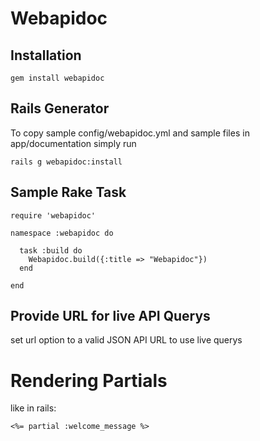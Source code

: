 # Webapidoc

## Installation

    gem install webapidoc

## Rails Generator

To copy sample config/webapidoc.yml and sample files in app/documentation simply run

    rails g webapidoc:install

## Sample Rake Task

    require 'webapidoc'

    namespace :webapidoc do

      task :build do
        Webapidoc.build({:title => "Webapidoc"})
      end

    end

## Provide URL for live API Querys

set url option to a valid JSON API URL to use live querys


# Rendering Partials

like in rails:

    <%= partial :welcome_message %>

